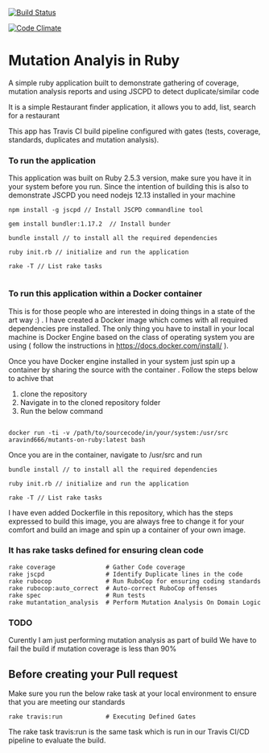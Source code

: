 [![Build Status](https://travis-ci.com/aravind666/mutants-of-ruby.svg?branch=master)](https://travis-ci.com/aravind666/mutants-of-ruby)


[![Code Climate](https://codeclimate.com/github/aravind666/mutants-of-ruby.png)](https://codeclimate.com/github/aravind666/mutants-of-ruby)

#  Mutation Analyis in Ruby

A simple ruby application built to demonstrate gathering of coverage, mutation analysis reports and using JSCPD to detect duplicate/similar code

It is a simple Restaurant finder application, it allows you to add, list, search for a restaurant 

This app has Travis CI build pipeline configured with gates (tests, coverage, standards, duplicates and mutation analysis).

### To run the application

This application was built on Ruby 2.5.3 version, make sure you have it in your system before you run.  Since the intention of building this is also to demonstrate JSCPD you need nodejs 12.13 installed in your machine 

```
npm install -g jscpd // Install JSCPD commandline tool

gem install bundler:1.17.2  // Install bunder 

bundle install // to install all the required dependencies 

ruby init.rb // initialize and run the application

rake -T // List rake tasks


```

### To run this application within a Docker container 

This is for those people who are interested in doing things in a state of the art way :) . I have created a Docker image which comes with all required dependencies pre installed. The only thing you have to install in your local machine is Docker Engine based on the class of operating system you are using ( follow the instructions in https://docs.docker.com/install/ ). 

Once you have Docker engine installed in your system just spin up a container by sharing the source with the container . Follow the steps below to achive that

1. clone the repository 
2. Navigate in to the cloned repository folder
3. Run the below command 

```

docker run -ti -v /path/to/sourcecode/in/your/system:/usr/src aravind666/mutants-on-ruby:latest bash
```

Once you are in the container, navigate to /usr/src and run 

```
bundle install // to install all the required dependencies 

ruby init.rb // initialize and run the application 

rake -T // List rake tasks
```

I have even added Dockerfile in this repository, which has the steps expressed to build this image, you are always free to change it for your comfort and build an image and spin up a container of your own image.


### It has rake tasks defined for ensuring clean code 

```
rake coverage              # Gather Code coverage 
rake jscpd                 # Identify Duplicate lines in the code
rake rubocop               # Run RuboCop for ensuring coding standards
rake rubocop:auto_correct  # Auto-correct RuboCop offenses
rake spec                  # Run tests 
rake mutantation_analysis  # Perform Mutation Analysis On Domain Logic
```

### TODO 

Curently I am just performing mutation analysis as part of build
We have to fail the build if mutation coverage is less than 90% 

## Before creating your Pull request 

Make sure you run the below rake task at your local environment to ensure that you are meeting our standards 

```
rake travis:run            # Executing Defined Gates
```

The rake task travis:run is the same task which is run in our Travis CI/CD pipeline to evaluate the build. 




